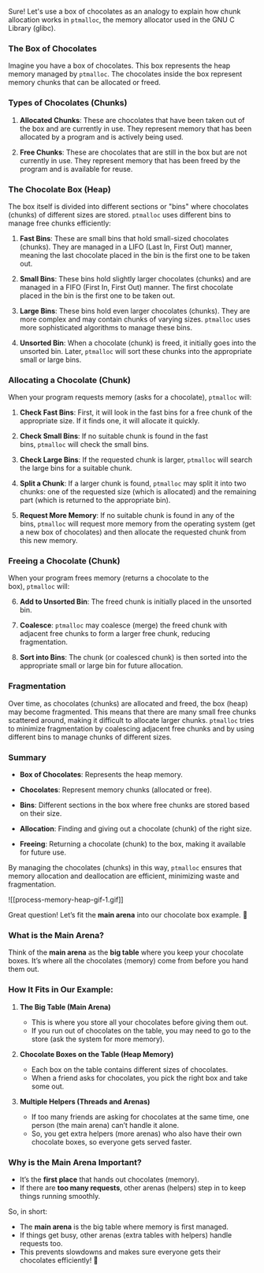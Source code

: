 Sure! Let's use a box of chocolates as an analogy to explain how chunk allocation works in `ptmalloc`, the memory allocator used in the GNU C Library (glibc).

### The Box of Chocolates

Imagine you have a box of chocolates. This box represents the heap memory managed by `ptmalloc`. The chocolates inside the box represent memory chunks that can be allocated or freed.

### Types of Chocolates (Chunks)

1. **Allocated Chunks**: These are chocolates that have been taken out of the box and are currently in use. They represent memory that has been allocated by a program and is actively being used.
    
2. **Free Chunks**: These are chocolates that are still in the box but are not currently in use. They represent memory that has been freed by the program and is available for reuse.
    

### The Chocolate Box (Heap)

The box itself is divided into different sections or "bins" where chocolates (chunks) of different sizes are stored. `ptmalloc` uses different bins to manage free chunks efficiently:

1. **Fast Bins**: These are small bins that hold small-sized chocolates (chunks). They are managed in a LIFO (Last In, First Out) manner, meaning the last chocolate placed in the bin is the first one to be taken out.
    
2. **Small Bins**: These bins hold slightly larger chocolates (chunks) and are managed in a FIFO (First In, First Out) manner. The first chocolate placed in the bin is the first one to be taken out.
    
3. **Large Bins**: These bins hold even larger chocolates (chunks). They are more complex and may contain chunks of varying sizes. `ptmalloc` uses more sophisticated algorithms to manage these bins.
    
4. **Unsorted Bin**: When a chocolate (chunk) is freed, it initially goes into the unsorted bin. Later, `ptmalloc` will sort these chunks into the appropriate small or large bins.
    

### Allocating a Chocolate (Chunk)

When your program requests memory (asks for a chocolate), `ptmalloc` will:

1. **Check Fast Bins**: First, it will look in the fast bins for a free chunk of the appropriate size. If it finds one, it will allocate it quickly.
    
2. **Check Small Bins**: If no suitable chunk is found in the fast bins, `ptmalloc` will check the small bins.
    
3. **Check Large Bins**: If the requested chunk is larger, `ptmalloc` will search the large bins for a suitable chunk.
    
4. **Split a Chunk**: If a larger chunk is found, `ptmalloc` may split it into two chunks: one of the requested size (which is allocated) and the remaining part (which is returned to the appropriate bin).
    
5. **Request More Memory**: If no suitable chunk is found in any of the bins, `ptmalloc` will request more memory from the operating system (get a new box of chocolates) and then allocate the requested chunk from this new memory.
    

### Freeing a Chocolate (Chunk)

When your program frees memory (returns a chocolate to the box), `ptmalloc` will:

6. **Add to Unsorted Bin**: The freed chunk is initially placed in the unsorted bin.
    
7. **Coalesce**: `ptmalloc` may coalesce (merge) the freed chunk with adjacent free chunks to form a larger free chunk, reducing fragmentation.
    
8. **Sort into Bins**: The chunk (or coalesced chunk) is then sorted into the appropriate small or large bin for future allocation.
    

### Fragmentation

Over time, as chocolates (chunks) are allocated and freed, the box (heap) may become fragmented. This means that there are many small free chunks scattered around, making it difficult to allocate larger chunks. `ptmalloc` tries to minimize fragmentation by coalescing adjacent free chunks and by using different bins to manage chunks of different sizes.

### Summary

- **Box of Chocolates**: Represents the heap memory.
    
- **Chocolates**: Represent memory chunks (allocated or free).
    
- **Bins**: Different sections in the box where free chunks are stored based on their size.
    
- **Allocation**: Finding and giving out a chocolate (chunk) of the right size.
    
- **Freeing**: Returning a chocolate (chunk) to the box, making it available for future use.
    

By managing the chocolates (chunks) in this way, `ptmalloc` ensures that memory allocation and deallocation are efficient, minimizing waste and fragmentation.


![[process-memory-heap-gif-1.gif]]

Great question! Let’s fit the **main arena** into our chocolate box example. 🍫

### **What is the Main Arena?**

Think of the **main arena** as the **big table** where you keep your chocolate boxes. It’s where all the chocolates (memory) come from before you hand them out.

### **How It Fits in Our Example:**

1. **The Big Table (Main Arena)**
    
    - This is where you store all your chocolates before giving them out.
    - If you run out of chocolates on the table, you may need to go to the store (ask the system for more memory).
2. **Chocolate Boxes on the Table (Heap Memory)**
    
    - Each box on the table contains different sizes of chocolates.
    - When a friend asks for chocolates, you pick the right box and take some out.
3. **Multiple Helpers (Threads and Arenas)**
    
    - If too many friends are asking for chocolates at the same time, one person (the main arena) can’t handle it alone.
    - So, you get extra helpers (more arenas) who also have their own chocolate boxes, so everyone gets served faster.

### **Why is the Main Arena Important?**

- It’s the **first place** that hands out chocolates (memory).
- If there are **too many requests**, other arenas (helpers) step in to keep things running smoothly.

So, in short:

- The **main arena** is the big table where memory is first managed.
- If things get busy, other arenas (extra tables with helpers) handle requests too.
- This prevents slowdowns and makes sure everyone gets their chocolates efficiently! 🚀